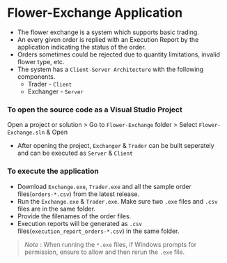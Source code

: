 # Flower-Exchange Application

- The flower exchange is a system which supports basic trading. 
- An every given order is replied with an Execution Report by the application indicating the status of the order. 
- Orders sometimes could be rejected due to quantity limitations, invalid flower type, etc.
- The system has a `Client-Server Architecture` with the following components.
	- Trader - `Client`
	- Exchanger - `Server`

### To open the source code as a Visual Studio Project

Open a project or solution > Go to `Flower-Exchange` folder > Select `Flower-Exchange.sln` & Open

- After opening the project, `Exchanger` & `Trader` can be built seperately and can be executed as `Server` & `Client`

### To execute the application

- Download `Exchange.exe`, `Trader.exe` and all the sample order files(`orders-*.csv`) from the latest release.
- Run the `Exchange.exe` & `Trader.exe`. Make sure two `.exe` files and `.csv` files are in the same folder.
- Provide the filenames of the order files.
- Execution reports will be generated as `.csv` files(`execution_report_orders-*.csv`) in the same folder.

>*Note* : When running the `*.exe` files, if Windows prompts for permission, ensure to allow and then rerun the `.exe` file.


